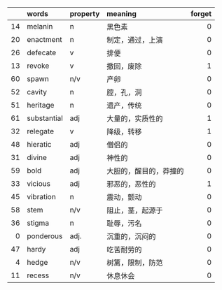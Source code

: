 |    | words       | property   | meaning                |   forget |
|---:|:------------|:-----------|:-----------------------|---------:|
| 14 | melanin     | n          | 黑色素                 |        0 |
| 20 | enactment   | n          | 制定，通过，上演       |        0 |
| 26 | defecate    | v          | 排便                   |        0 |
| 13 | revoke      | v          | 撤回，废除             |        1 |
| 60 | spawn       | n/v        | 产卵                   |        0 |
| 52 | cavity      | n          | 腔，孔，洞             |        0 |
| 51 | heritage    | n          | 遗产，传统             |        0 |
| 61 | substantial | adj        | 大量的，实质性的       |        1 |
| 32 | relegate    | v          | 降级，转移             |        1 |
| 48 | hieratic    | adj        | 僧侣的                 |        0 |
| 31 | divine      | adj        | 神性的                 |        0 |
| 59 | bold        | adj        | 大胆的，醒目的，莽撞的 |        0 |
| 33 | vicious     | adj        | 邪恶的，恶性的         |        1 |
| 45 | vibration   | n          | 震动，颤动             |        0 |
| 58 | stem        | n/v        | 阻止，茎，起源于       |        0 |
| 36 | stigma      | n          | 耻辱，污名             |        0 |
|  0 | ponderous   | adj.       | 沉重的，沉闷的         |        0 |
| 47 | hardy       | adj        | 吃苦耐劳的             |        0 |
|  4 | hedge       | n/v        | 树篱，限制，防范       |        0 |
| 11 | recess      | n/v        | 休息休会               |        0 |